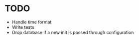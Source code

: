 # TODO
- Handle time format
- Write tests
- Drop database if a new init is passed through configuration